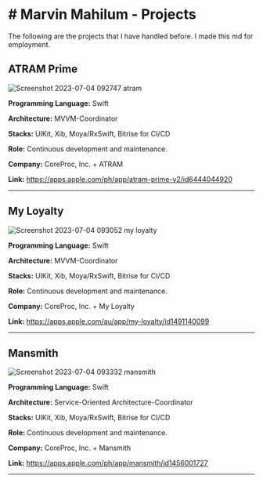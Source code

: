 # # Marvin Mahilum - Projects

The following are the projects that I have handled before. I made this md for employment.

## ATRAM Prime

![Screenshot 2023-07-04 092747 atram](https://github.com/marvinmahilum/marvin-projects/assets/74521191/edc90a0a-191b-4f00-9b7a-d3515f6a9412)

**Programming Language:** Swift

**Architecture:** MVVM-Coordinator

**Stacks:** UIKit, Xib, Moya/RxSwift, Bitrise for CI/CD

**Role:** Continuous development and maintenance.

**Company:** CoreProc, Inc. + ATRAM

**Link:** https://apps.apple.com/ph/app/atram-prime-v2/id6444044920

---

## My Loyalty

![Screenshot 2023-07-04 093052 my loyalty](https://github.com/marvinmahilum/marvin-projects/assets/74521191/af310112-536f-4da4-9241-ae50016923da)

**Programming Language:** Swift

**Architecture:** MVVM-Coordinator

**Stacks:** UIKit, Xib, Moya/RxSwift, Bitrise for CI/CD

**Role:** Continuous development and maintenance.

**Company:** CoreProc, Inc. + My Loyalty

**Link:** https://apps.apple.com/au/app/my-loyalty/id1491140099

---

## Mansmith

![Screenshot 2023-07-04 093332 mansmith](https://github.com/marvinmahilum/marvin-projects/assets/74521191/80d0fd25-a96d-4a38-b020-5f09f27f1fe1)

**Programming Language:** Swift

**Architecture:** Service-Oriented Architecture-Coordinator

**Stacks:** UIKit, Xib, Moya/RxSwift, Bitrise for CI/CD

**Role:** Continuous development and maintenance.

**Company:** CoreProc, Inc. + Mansmith

**Link:** https://apps.apple.com/ph/app/mansmith/id1456001727

---
